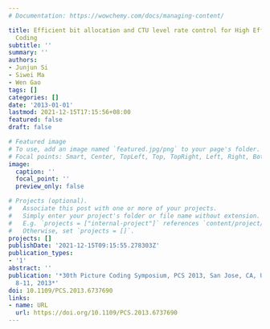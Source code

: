 ```yaml
---
# Documentation: https://wowchemy.com/docs/managing-content/

title: Efficient bit allocation and CTU level rate control for High Efficiency Video
  Coding
subtitle: ''
summary: ''
authors:
- Junjun Si
- Siwei Ma
- Wen Gao
tags: []
categories: []
date: '2013-01-01'
lastmod: 2021-12-15T17:15:56+08:00
featured: false
draft: false

# Featured image
# To use, add an image named `featured.jpg/png` to your page's folder.
# Focal points: Smart, Center, TopLeft, Top, TopRight, Left, Right, BottomLeft, Bottom, BottomRight.
image:
  caption: ''
  focal_point: ''
  preview_only: false

# Projects (optional).
#   Associate this post with one or more of your projects.
#   Simply enter your project's folder or file name without extension.
#   E.g. `projects = ["internal-project"]` references `content/project/deep-learning/index.md`.
#   Otherwise, set `projects = []`.
projects: []
publishDate: '2021-12-15T09:15:55.278303Z'
publication_types:
- '1'
abstract: ''
publication: '*30th Picture Coding Symposium, PCS 2013, San Jose, CA, USA, December
  8-11, 2013*'
doi: 10.1109/PCS.2013.6737690
links:
- name: URL
  url: https://doi.org/10.1109/PCS.2013.6737690
---
```

